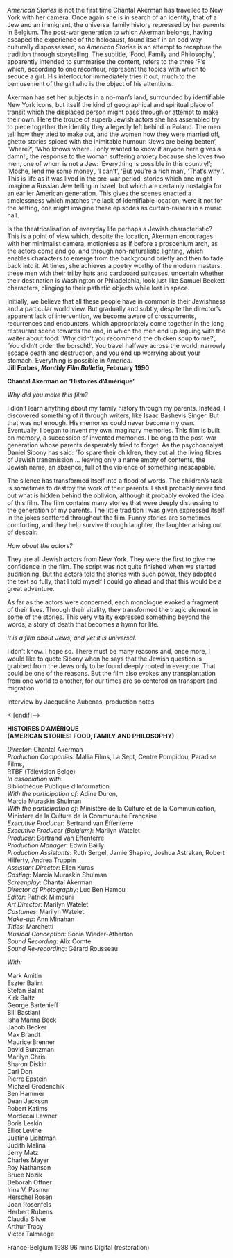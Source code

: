 
_American Stories_ is not the first time Chantal Akerman has travelled to New York with her camera. Once again she is in search of an identity, that of a Jew and an immigrant, the universal family history repressed by her parents in Belgium. The post-war generation to which Akerman belongs, having escaped the experience of the holocaust, found itself in an odd way culturally dispossessed, so _American Stories_ is an attempt to recapture the tradition through storytelling. The subtitle, ‘Food, Family and Philosophy’, apparently intended to summarise the content, refers to the three ‘F’s which, according to one raconteur, represent the topics with which to seduce a girl. His interlocutor immediately tries it out, much to the bemusement of the girl who is the object of his attentions.

Akerman has set her subjects in a no-man’s land, surrounded by identifiable New York icons, but itself the kind of geographical and spiritual place of transit which the displaced person might pass through or attempt to make their own. Here the troupe of superb Jewish actors she has assembled try to piece together the identity they allegedly left behind in Poland. The men tell how they tried to make out, and the women how they were married off, ghetto stories spiced with the inimitable humour: ‘Jews are being beaten’, ‘Where?’, ‘Who knows where. I only wanted to know if anyone here gives a damn!’; the response to the woman suffering anxiety because she loves two men, one of whom is not a Jew: ‘Everything is possible in this country!’; ‘Moshe, lend me some money’, ‘I can’t’, ‘But you’re a rich man’, ‘That’s why!’. This is life as it was lived in the pre-war period, stories which one might imagine a Russian Jew telling in Israel, but which are certainly nostalgia for an earlier American generation. This gives the scenes enacted a timelessness which matches the lack of identifiable location; were it not for the setting, one might imagine these episodes as curtain-raisers in a music hall.

Is the theatricalisation of everyday life perhaps a Jewish characteristic? This is a point of view which, despite the location, Akerman encourages with her minimalist camera, motionless as if before a proscenium arch, as the actors come and go, and through non-naturalistic lighting, which enables characters to emerge from the background briefly and then to fade back into it. At times, she achieves a poetry worthy of the modern masters: these men with their trilby hats and cardboard suitcases, uncertain whether their destination is Washington or Philadelphia, look just like Samuel Beckett characters, clinging to their pathetic objects while lost in space.

Initially, we believe that all these people have in common is their Jewishness and a particular world view. But gradually and subtly, despite the director’s apparent lack of intervention, we become aware of crosscurrents, recurrences and encounters, which appropriately come together in the long restaurant scene towards the end, in which the men end up arguing with the waiter about food: ‘Why didn’t you recommend the chicken soup to me?’, ‘You didn’t order the borscht!’. You travel halfway across the world, narrowly escape death and destruction, and you end up worrying about your stomach. Everything is possible in America.  
**Jill Forbes, _Monthly Film Bulletin_, February 1990**
<br>

**Chantal Akerman on ‘Histoires d’Amérique’**

_Why did you make this film?_

I didn’t learn anything about my family history through my parents. Instead, I discovered something of it through writers, like Isaac Bashevis Singer. But that was not enough. His memories could never become my own. Eventually, I began to invent my own imaginary memories. This film is built on memory, a succession of invented memories. I belong to the post-war generation whose parents desperately tried to forget. As the psychoanalyst Daniel Sibony has said: ‘To spare their children, they cut all the living fibres of Jewish transmission ... leaving only a name empty of contents, the Jewish name, an absence, full of the violence of something inescapable.’

The silence has transformed itself into a flood of words. The children’s task is sometimes to destroy the work of their parents. I shall probably never find out what is hidden behind the oblivion, although it probably evoked the idea of this film. The film contains many stories that were deeply distressing to the generation of my parents. The little tradition I was given expressed itself in the jokes scattered throughout the film. Funny stories are sometimes comforting, and they help survive through laughter, the laughter arising out of despair.

_How about the actors?_

They are all Jewish actors from New York. They were the first to give me confidence in the film. The script was not quite finished when we started auditioning. But the actors told the stories with such power, they adopted the text so fully, that I told myself I could go ahead and that this would be a great adventure.

As far as the actors were concerned, each monologue evoked a fragment of their lives. Through their vitality, they transformed the tragic element in some of the stories. This very vitality expressed something beyond the words, a story of death that becomes a hymn for life.

_It is a film about Jews, and yet it is universal._

I don’t know. I hope so. There must be many reasons and, once more, I would like to quote Sibony when he says that the Jewish question is grabbed from the Jews only to be found deeply rooted in everyone. That could be one of the reasons. But the film also evokes any transplantation from one world to another, for our times are so centered on transport and migration.

Interview by Jacqueline Aubenas, production notes

<![endif]-->

**HISTOIRES D’AMÉRIQUE  
(AMERICAN STORIES: FOOD, FAMILY AND PHILOSOPHY)**

_Director_: Chantal Akerman  
_Production Companies_: Mallia Films, La Sept, Centre Pompidou, Paradise Films,  
RTBF (Télévision Belge)  
_In association with_:  
Bibliothèque Publique d’Information  
_With the participation of_: Adine Duron,  
Marcia Muraskin Shulman  
_With the participation of_: Ministère de la Culture et de la Communication, Ministère de la Culture de la Communauté Française  
_Executive Producer_: Bertrand van Effenterre  
_Executive Producer (Belgium)_: Marilyn Watelet  
_Producer_: Bertrand van Effenterre  
_Production Manager_: Edwin Bailly  
_Production Assistants_: Ruth Sergel, Jamie Shapiro, Joshua Astrakan, Robert Hilferty, Andrea Truppin  
_Assistant Director_: Ellen Kuras  
_Casting_: Marcia Muraskin Shulman  
_Screenplay_: Chantal Akerman  
_Director of Photography_: Luc Ben Hamou  
_Editor_: Patrick Mimouni  
_Art Director_: Marilyn Watelet  
_Costumes_: Marilyn Watelet  
_Make-up_: Ann Minahan  
_Titles_: Marchetti  
_Musical Conception_: Sonia Wieder-Atherton  
_Sound Recording_: Alix Comte  
_Sound Re-recording_: Gérard Rousseau

_With:_

Mark Amitin  
Eszter Balint  
Stefan Balint  
Kirk Baltz  
George Bartenieff  
Bill Bastiani  
Isha Manna Beck  
Jacob Becker  
Max Brandt  
Maurice Brenner  
David Buntzman  
Marilyn Chris  
Sharon Diskin  
Carl Don  
Pierre Epstein  
Michael Grodenchik  
Ben Hammer  
Dean Jackson  
Robert Katims  
Mordecai Lawner  
Boris Leskin  
Elliot Levine  
Justine Lichtman  
Judith Malina  
Jerry Matz  
Charles Mayer  
Roy Nathanson  
Bruce Nozik  
Deborah Offner  
Irina V. Pasmur  
Herschel Rosen  
Joan Rosenfels  
Herbert Rubens  
Claudia Silver  
Arthur Tracy  
Victor Talmadge

France-Belgium 1988  96 mins  Digital (restoration)
<!--stackedit_data:
eyJoaXN0b3J5IjpbLTEyNzE2OTY2ODZdfQ==
-->